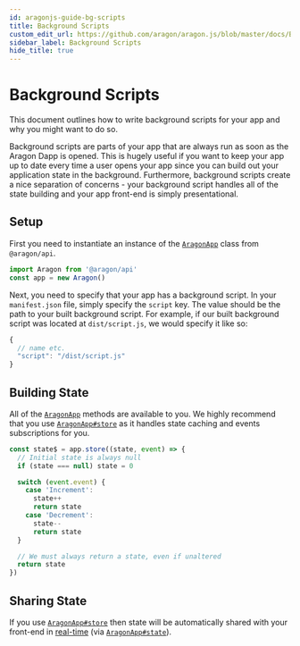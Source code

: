 ```yaml
---
id: aragonjs-guide-bg-scripts
title: Background Scripts
custom_edit_url: https://github.com/aragon/aragon.js/blob/master/docs/BACKGROUND_SCRIPTS.md
sidebar_label: Background Scripts
hide_title: true
---
```

<!-- Please consider editing this file here: https://github.com/aragon/aragon.js/blob/master/docs/BACKGROUND_SCRIPTS.md - thank you! -->

# Background Scripts

This document outlines how to write background scripts for your app and why you might want to do so.

Background scripts are parts of your app that are always run as soon as the Aragon Dapp is opened. This is hugely useful if you want to keep your app up to date every time a user opens your app since you can build out your application state in the background. Furthermore, background scripts create a nice separation of concerns - your background script handles all of the state building and your app front-end is simply presentational.

## Setup

First you need to instantiate an instance of the [`AragonApp`](/docs/aragonjs-ref-app.html#aragonapp) class from `@aragon/api`.

```js
import Aragon from '@aragon/api'
const app = new Aragon()
```

Next, you need to specify that your app has a background script. In your `manifest.json` file, simply specify the `script` key. The value should be the path to your built background script. For example, if our built background script was located at `dist/script.js`, we would specify it like so:

```js
{
  // name etc.
  "script": "/dist/script.js"
}
```

## Building State

All of the [`AragonApp`](/docs/aragonjs-ref-app.html#aragonapp) methods are available to you. We highly recommend that you use [`AragonApp#store`](/docs/aragonjs-ref-app.html#store) as it handles state caching and events subscriptions for you.

```js
const state$ = app.store((state, event) => {
  // Initial state is always null
  if (state === null) state = 0

  switch (event.event) {
    case 'Increment':
      state++
      return state
    case 'Decrement':
      state--
      return state
  }

  // We must always return a state, even if unaltered
  return state
})
```

## Sharing State

If you use [`AragonApp#store`](/docs/aragonjs-ref-app.html#store) then state will be automatically shared with your front-end in [real-time](https://en.wikipedia.org/wiki/Real-time_web) (via [`AragonApp#state`](/docs/aragonjs-ref-app.html#state)).
